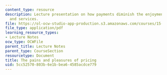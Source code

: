 ```yaml
---
content_type: resource
description: Lecture presentation on how payments diminish the enjoyment of products
  and services.
file: https://ol-ocw-studio-app-production.s3.amazonaws.com/courses/15-821-listening-to-the-customer-fall-2002/5cc52570803b6e1bbea64585acdce779_redblack20copy.pdf
file_type: application/pdf
learning_resource_types:
- Lecture Notes
ocw_type: OCWFile
parent_title: Lecture Notes
parent_type: CourseSection
resourcetype: Document
title: The pains and pleasures of pricing
uid: 5cc52570-803b-6e1b-bea6-4585acdce779
---
```

